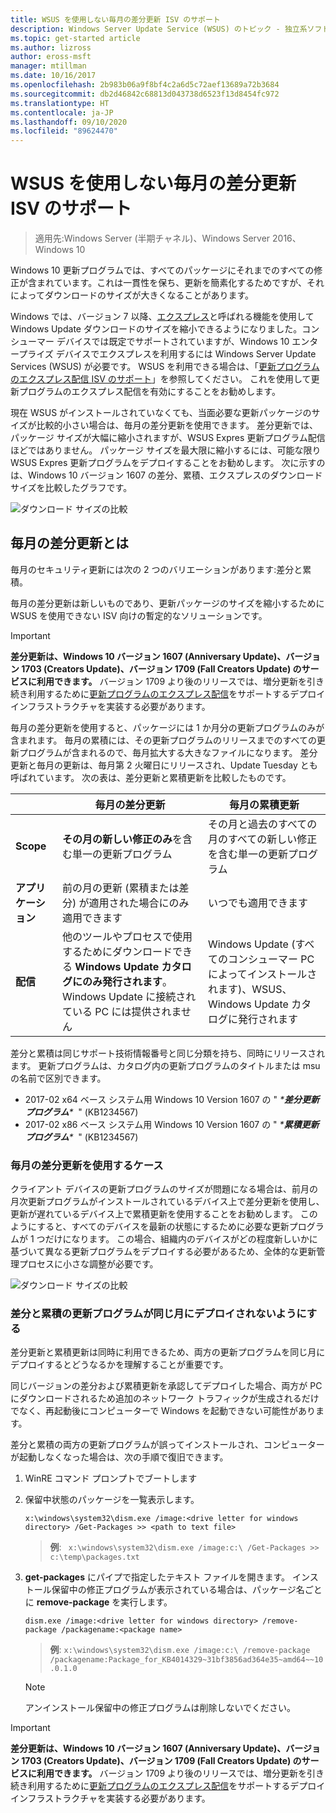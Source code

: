 ```yaml
---
title: WSUS を使用しない毎月の差分更新 ISV のサポート
description: Windows Server Update Service (WSUS) のトピック - 独立系ソフトウェア ベンダー (ISV) が WSUS Express 更新プログラム配信ではなく毎月の差分更新プログラムを一時的に使用してパッケージ サイズを小さくする方法
ms.topic: get-started article
ms.author: lizross
author: eross-msft
manager: mtillman
ms.date: 10/16/2017
ms.openlocfilehash: 2b983b06a9f8bf4c2a6d5c72aef13689a72b3684
ms.sourcegitcommit: db2d46842c68813d043738d6523f13d8454fc972
ms.translationtype: HT
ms.contentlocale: ja-JP
ms.lasthandoff: 09/10/2020
ms.locfileid: "89624470"
---
```

# <a name="monthly-delta-update-isv-support-without-wsus"></a>WSUS を使用しない毎月の差分更新 ISV のサポート

>適用先:Windows Server (半期チャネル)、Windows Server 2016、Windows 10

Windows 10 更新プログラムでは、すべてのパッケージにそれまでのすべての修正が含まれています。これは一貫性を保ち、更新を簡素化するためですが、それによってダウンロードのサイズが大きくなることがあります。

Windows では、バージョン 7 以降、[エクスプレス](/previous-versions/windows/it-pro/windows-server-2008-R2-and-2008/cc708456(v=ws.10)#Anchor_2)と呼ばれる機能を使用して Windows Update ダウンロードのサイズを縮小できるようになりました。コンシューマー デバイスでは既定でサポートされていますが、Windows 10 エンタープライズ デバイスでエクスプレスを利用するには Windows Server Update Services (WSUS) が必要です。 WSUS を利用できる場合は、「[更新プログラムのエクスプレス配信 ISV のサポート](express-update-delivery-ISV-support.md)」を参照してください。 これを使用して更新プログラムのエクスプレス配信を有効にすることをお勧めします。

現在 WSUS がインストールされていなくても、当面必要な更新パッケージのサイズが比較的小さい場合は、毎月の差分更新を使用できます。 差分更新では、パッケージ サイズが大幅に縮小されますが、WSUS Expres 更新プログラム配信ほどではありません。 パッケージ サイズを最大限に縮小するには、可能な限り WSUS Expres 更新プログラムをデプロイすることをお勧めします。 次に示すのは、Windows 10 バージョン 1607 の差分、累積、エクスプレスのダウンロード サイズを比較したグラフです。

![ダウンロード サイズの比較](../../media/express-update-delivery-isv-support/delta-1.png)

## <a name="what-is-monthly-delta-update"></a>毎月の差分更新とは

毎月のセキュリティ更新には次の 2 つのバリエーションがあります:差分と累積。

毎月の差分更新は新しいものであり、更新パッケージのサイズを縮小するために WSUS を使用できない ISV 向けの暫定的なソリューションです。

>[!IMPORTANT]
>**差分更新は、Windows 10 バージョン 1607 (Anniversary Update)、バージョン 1703 (Creators Update)、バージョン 1709 (Fall Creators Update) のサービスに利用できます。** バージョン 1709 より後のリリースでは、増分更新を引き続き利用するために[更新プログラムのエクスプレス配信](express-update-delivery-ISV-support.md)をサポートするデプロイ インフラストラクチャを実装する必要があります。

毎月の差分更新を使用すると、パッケージには 1 か月分の更新プログラムのみが含まれます。 毎月の累積には、その更新プログラムのリリースまでのすべての更新プログラムが含まれるので、毎月拡大する大きなファイルになります。 差分更新と毎月の更新は、毎月第 2 火曜日にリリースされ、Update Tuesday とも呼ばれています。 次の表は、差分更新と累積更新を比較したものです。

|                    | 毎月の**差分**更新                                                                                                                                                                                                       | 毎月の**累積**更新                                                                                                                                                                                             |
|--------------------|--------------------------------------------------------------------------------------------------------------------------------------------------------------------------------------------------------------------------------|---------------------------------------------------------------------------------------------------------------------------------------------------------------------------------------------------------------------------|
| **Scope**          | **その月の新しい修正のみ**を含む単一の更新プログラム                                                                                                                                                                           | その月と過去のすべての月のすべての新しい修正を含む単一の更新プログラム                                                                                                                                                   |
| **アプリケーション**    | 前の月の更新 (累積または差分) が適用された場合にのみ適用できます                                                                                                                                           | いつでも適用できます                                                                                                                                                                                                |
| **配信**       | 他のツールやプロセスで使用するためにダウンロードできる **Windows Update カタログにのみ発行されます**。 Windows Update に接続されている PC には提供されません                                                         | Windows Update (すべてのコンシューマー PC によってインストールされます)、WSUS、Windows Update カタログに発行されます                                                                                                                |

差分と累積は同じサポート技術情報番号と同じ分類を持ち、同時にリリースされます。 更新プログラムは、カタログ内の更新プログラムのタイトルまたは msu の名前で区別できます。

- 2017-02 x64 ベース システム用 Windows 10 Version 1607 の " *\***差分更新プログラム**\**  " (KB1234567)
- 2017-02 x86 ベース システム用 Windows 10 Version 1607 の " *\***累積更新プログラム**\**  " (KB1234567)

### <a name="when-to-use-monthly-delta-update"></a>毎月の差分更新を使用するケース

クライアント デバイスの更新プログラムのサイズが問題になる場合は、前月の月次更新プログラムがインストールされているデバイス上で差分更新を使用し、更新が遅れているデバイス上で累積更新を使用することをお勧めします。 このようにすると、すべてのデバイスを最新の状態にするために必要な更新プログラムが 1 つだけになります。 この場合、組織内のデバイスがどの程度新しいかに基づいて異なる更新プログラムをデプロイする必要があるため、全体的な更新管理プロセスに小さな調整が必要です。

![ダウンロード サイズの比較](../../media/express-update-delivery-isv-support/delta-2.png)

### <a name="prevent-deployment-of-delta-and-cumulative-updates-in-the-same-month"></a>差分と累積の更新プログラムが同じ月にデプロイされないようにする

差分更新と累積更新は同時に利用できるため、両方の更新プログラムを同じ月にデプロイするとどうなるかを理解することが重要です。

同じバージョンの差分および累積更新を承認してデプロイした場合、両方が PC にダウンロードされるため追加のネットワーク トラフィックが生成されるだけでなく、再起動後にコンピューターで Windows を起動できない可能性があります。

差分と累積の両方の更新プログラムが誤ってインストールされ、コンピューターが起動しなくなった場合は、次の手順で復旧できます。

1. WinRE コマンド プロンプトでブートします
2. 保留中状態のパッケージを一覧表示します。

    `x:\windows\system32\dism.exe /image:<drive letter for windows directory> /Get-Packages >> <path to text file>`

    > **例**: ` x:\windows\system32\dism.exe /image:c:\ /Get-Packages >> c:\temp\packages.txt`

3. **get-packages** にパイプで指定したテキスト ファイルを開きます。 インストール保留中の修正プログラムが表示されている場合は、パッケージ名ごとに **remove-package** を実行します。

   `dism.exe /image:<drive letter for windows directory> /remove-package /packagename:<package name>`

    > **例**: `x:\windows\system32\dism.exe /image:c:\ /remove-package /packagename:Package_for_KB4014329~31bf3856ad364e35~amd64~~10.0.1.0`

    >[!NOTE]
    >アンインストール保留中の修正プログラムは削除しないでください。

>[!IMPORTANT]
>**差分更新は、Windows 10 バージョン 1607 (Anniversary Update)、バージョン 1703 (Creators Update)、バージョン 1709 (Fall Creators Update) のサービスに利用できます。** バージョン 1709 より後のリリースでは、増分更新を引き続き利用するために[更新プログラムのエクスプレス配信](express-update-delivery-ISV-support.md)をサポートするデプロイ インフラストラクチャを実装する必要があります。